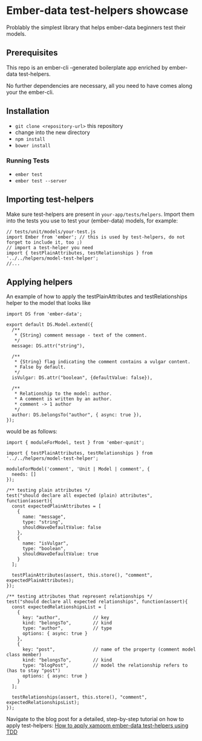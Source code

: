 # Ember-data test-helpers showcase

Problably the simplest library that helps ember-data beginners test their models.  

## Prerequisites

This repo is an ember-cli -generated boilerplate app enriched by ember-data test-helpers.

No further dependencies are necessary, all you need to have comes along your the ember-cli.

## Installation

* `git clone <repository-url>` this repository
* change into the new directory
* `npm install`
* `bower install`

### Running Tests

* `ember test`
* `ember test --server`

## Importing test-helpers
Make sure test-helpers are present in `your-app/tests/helpers`. Import them into the tests you use to test your (ember-data) models, for example:

    // tests/unit/models/your-test.js
    import Ember from 'ember'; // this is used by test-helpers, do not forget to include it, too ;)
    // import a test-helper you need
    import { testPlainAttributes, testRelationships } from '../../helpers/model-test-helper';
    //...

## Applying helpers

An example of how to apply the testPlainAttributes and testRelationships helper to the model that looks like

    import DS from 'ember-data';
    
    export default DS.Model.extend({
      /**
       * {String} comment message - text of the comment.
       */
      message: DS.attr("string"),
    
      /**
       * {String} flag indicating the comment contains a vulgar content.
       * False by default.
       */
      isVulgar: DS.attr("boolean", {defaultValue: false}),
    
      /**
       * Relationship to the model: author.
       * A comment is written by an author.
       * comment -> 1 author
       */
      author: DS.belongsTo("author", { async: true }),
    });

would be as follows:

    import { moduleForModel, test } from 'ember-qunit';
    
    import { testPlainAttributes, testRelationships } from '../../helpers/model-test-helper';
    
    moduleForModel('comment', 'Unit | Model | comment', {
      needs: []
    });
    
    /** testing plain attributes */
    test("should declare all expected (plain) attributes", function(assert){
      const expectedPlainAttributes = [
        {
          name: "message",
          type: "string",
          shouldHaveDefaultValue: false
        },
        {
          name: "isVulgar",
          type: "boolean",
          shouldHaveDefaultValue: true
        }
      ];
    
      testPlainAttributes(assert, this.store(), "comment", expectedPlainAttributes);
    });
    
    /** testing attributes that represent relationships */
    test("should declare all expected relationships", function(assert){
      const expectedRelationshipsList = [
        {
          key: "author",            // key
          kind: "belongsTo",        // kind
          type: "author",           // type
          options: { async: true }
        },
        {
          key: "post",              // name of the property (comment model class member)
          kind: "belongsTo",        // kind
          type: "blogPost",         // model the relationship refers to (has to stay "post")
          options: { async: true }
        }
      ];
    
      testRelationships(assert, this.store(), "comment", expectedRelationshipsList);
    });

Navigate to the blog post for a detailed, step-by-step tutorial on how to apply test-helpers: [How to apply xamoom ember-data test-helpers using TDD](https://xamoom.com/2016/03/qunit-test-helpers-every-ember-data-developer-should-know/)

